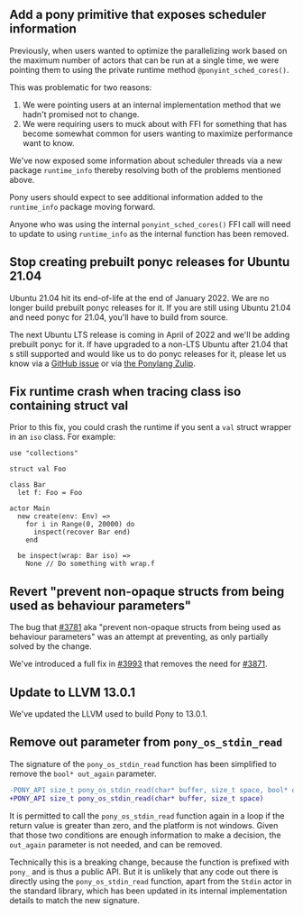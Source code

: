 ## Add a pony primitive that exposes scheduler information

Previously, when users wanted to optimize the parallelizing work based on the maximum number of actors that can be run at a single time, we were pointing them to using the private runtime method `@ponyint_sched_cores()`.

This was problematic for two reasons:

1. We were pointing users at an internal implementation method that we hadn't promised not to change.
2. We were requiring users to muck about with FFI for something that has become somewhat common for users wanting to maximize performance want to know.

We've now exposed some information about scheduler threads via a new package `runtime_info` thereby resolving both of the problems mentioned above.

Pony users should expect to see additional information added to the `runtime_info` package moving forward.

Anyone who was using the internal `ponyint_sched_cores()` FFI call will need to update to using `runtime_info` as the internal function has been removed.

## Stop creating prebuilt ponyc releases for Ubuntu 21.04

Ubuntu 21.04 hit its end-of-life at the end of January 2022. We are no longer build prebuilt ponyc releases for it. If you are still using Ubuntu 21.04 and need ponyc for 21.04, you'll have to build from source.

The next Ubuntu LTS release is coming in April of 2022 and we'll be adding prebuilt ponyc for it. If have upgraded to a non-LTS Ubuntu after 21.04 that s still supported and would like us to do ponyc releases for it, please let us know via a [GitHub issue](https://github.com/ponylang/ponyc/issues) or via [the Ponylang Zulip](https://ponylang.zulipchat.com/).

## Fix runtime crash when tracing class iso containing struct val

Prior to this fix, you could crash the runtime if you sent a `val` struct wrapper in an `iso` class. For example:

```pony
use "collections"

struct val Foo

class Bar
  let f: Foo = Foo

actor Main
  new create(env: Env) =>
    for i in Range(0, 20000) do
      inspect(recover Bar end)
    end

  be inspect(wrap: Bar iso) =>
    None // Do something with wrap.f
```

## Revert "prevent non-opaque structs from being used as behaviour parameters"

The bug that [#3781](https://github.com/ponylang/ponyc/pull/3781) aka "prevent non-opaque structs from being used as behaviour parameters" was an attempt at preventing, as only partially solved by the change.

We've introduced a full fix in [#3993](https://github.com/ponylang/ponyc/pull/3993) that removes the need for [#3871](https://github.com/ponylang/ponyc/pull/3781).

## Update to LLVM 13.0.1

We've updated the LLVM used to build Pony to 13.0.1.

## Remove out parameter from `pony_os_stdin_read`

The signature of the `pony_os_stdin_read` function has been simplified to remove the `bool* out_again` parameter.

```diff
-PONY_API size_t pony_os_stdin_read(char* buffer, size_t space, bool* out_again)
+PONY_API size_t pony_os_stdin_read(char* buffer, size_t space)
```

It is permitted to call the `pony_os_stdin_read` function again in a loop if the return value is greater than zero, and the platform is not windows. Given that those two conditions are enough information to make a decision, the `out_again` parameter is not needed, and can be removed.

Technically this is a breaking change, because the function is prefixed with `pony_` and is thus a public API. But it is unlikely that any code out there is directly using the `pony_os_stdin_read` function, apart from the `Stdin` actor in the standard library, which has been updated in its internal implementation details to match the new signature.

